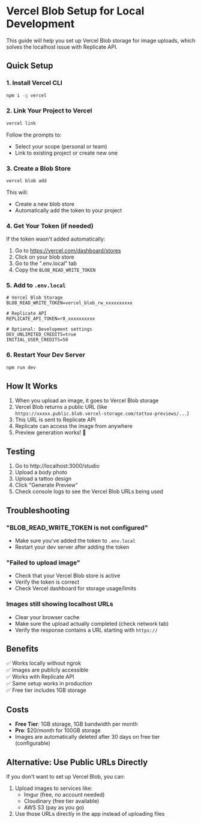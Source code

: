 # Vercel Blob Setup for Local Development

This guide will help you set up Vercel Blob storage for image uploads, which solves the localhost issue with Replicate API.

## Quick Setup

### 1. Install Vercel CLI
```bash
npm i -g vercel
```

### 2. Link Your Project to Vercel
```bash
vercel link
```
Follow the prompts to:
- Select your scope (personal or team)
- Link to existing project or create new one

### 3. Create a Blob Store
```bash
vercel blob add
```
This will:
- Create a new blob store
- Automatically add the token to your project

### 4. Get Your Token (if needed)
If the token wasn't added automatically:
1. Go to https://vercel.com/dashboard/stores
2. Click on your blob store
3. Go to the ".env.local" tab
4. Copy the `BLOB_READ_WRITE_TOKEN`

### 5. Add to `.env.local`
```env
# Vercel Blob Storage
BLOB_READ_WRITE_TOKEN=vercel_blob_rw_xxxxxxxxxx

# Replicate API
REPLICATE_API_TOKEN=r8_xxxxxxxxxx

# Optional: Development settings
DEV_UNLIMITED_CREDITS=true
INITIAL_USER_CREDITS=50
```

### 6. Restart Your Dev Server
```bash
npm run dev
```

## How It Works

1. When you upload an image, it goes to Vercel Blob storage
2. Vercel Blob returns a public URL (like `https://xxxxx.public.blob.vercel-storage.com/tattoo-previews/...`)
3. This URL is sent to Replicate API
4. Replicate can access the image from anywhere
5. Preview generation works! 🎉

## Testing

1. Go to http://localhost:3000/studio
2. Upload a body photo
3. Upload a tattoo design
4. Click "Generate Preview"
5. Check console logs to see the Vercel Blob URLs being used

## Troubleshooting

### "BLOB_READ_WRITE_TOKEN is not configured"
- Make sure you've added the token to `.env.local`
- Restart your dev server after adding the token

### "Failed to upload image"
- Check that your Vercel Blob store is active
- Verify the token is correct
- Check Vercel dashboard for storage usage/limits

### Images still showing localhost URLs
- Clear your browser cache
- Make sure the upload actually completed (check network tab)
- Verify the response contains a URL starting with `https://`

## Benefits

✅ Works locally without ngrok  
✅ Images are publicly accessible  
✅ Works with Replicate API  
✅ Same setup works in production  
✅ Free tier includes 1GB storage  

## Costs

- **Free Tier**: 1GB storage, 1GB bandwidth per month
- **Pro**: $20/month for 100GB storage
- Images are automatically deleted after 30 days on free tier (configurable)

## Alternative: Use Public URLs Directly

If you don't want to set up Vercel Blob, you can:
1. Upload images to services like:
   - Imgur (free, no account needed)
   - Cloudinary (free tier available)
   - AWS S3 (pay as you go)
2. Use those URLs directly in the app instead of uploading files